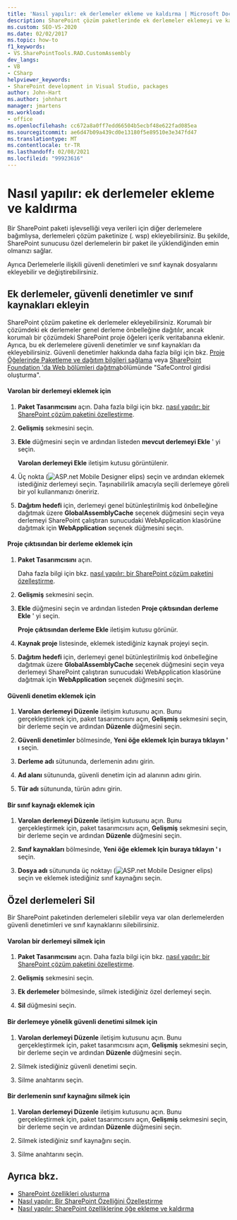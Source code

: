 ```yaml
---
title: 'Nasıl yapılır: ek derlemeler ekleme ve kaldırma | Microsoft Docs'
description: SharePoint çözüm paketlerinde ek derlemeler eklemeyi ve kaldırmayı öğrenin. Ayrıca, güvenli denetimler ve sınıf kaynakları ekleyin veya silin.
ms.custom: SEO-VS-2020
ms.date: 02/02/2017
ms.topic: how-to
f1_keywords:
- VS.SharePointTools.RAD.CustomAssembly
dev_langs:
- VB
- CSharp
helpviewer_keywords:
- SharePoint development in Visual Studio, packages
author: John-Hart
ms.author: johnhart
manager: jmartens
ms.workload:
- office
ms.openlocfilehash: cc672a8a0ff7edd66504b5ecbf48e622fad085ea
ms.sourcegitcommit: ae6d47b09a439cd0e13180f5e89510e3e347fd47
ms.translationtype: MT
ms.contentlocale: tr-TR
ms.lasthandoff: 02/08/2021
ms.locfileid: "99923616"
---
```

# <a name="how-to-add-and-remove-additional-assemblies"></a>Nasıl yapılır: ek derlemeler ekleme ve kaldırma
  Bir SharePoint paketi işlevselliği veya verileri için diğer derlemelere bağımlıysa, derlemeleri çözüm paketinize (. wsp) ekleyebilirsiniz. Bu şekilde, SharePoint sunucusu özel derlemelerin bir paket ile yüklendiğinden emin olmanızı sağlar.

 Ayrıca Derlemelerle ilişkili güvenli denetimleri ve sınıf kaynak dosyalarını ekleyebilir ve değiştirebilirsiniz.

## <a name="add-additional-assemblies-safe-controls-and-class-resources"></a>Ek derlemeler, güvenli denetimler ve sınıf kaynakları ekleyin
 SharePoint çözüm paketine ek derlemeler ekleyebilirsiniz. Korumalı bir çözümdeki ek derlemeler genel derleme önbelleğine dağıtılır, ancak korumalı bir çözümdeki SharePoint proje öğeleri içerik veritabanına eklenir. Ayrıca, bu ek derlemelere güvenli denetimler ve sınıf kaynakları da ekleyebilirsiniz. Güvenli denetimler hakkında daha fazla bilgi için bkz. [Proje Öğelerinde Paketleme ve dağıtım bilgileri sağlama](../sharepoint/providing-packaging-and-deployment-information-in-project-items.md) veya [SharePoint Foundation 'da Web bölümleri dağıtma](/previous-versions/office/developer/sharepoint-2010/cc768621(v=office.14))bölümünde "SafeControl girdisi oluşturma".

#### <a name="to-add-an-existing-assembly"></a>Varolan bir derlemeyi eklemek için

1. **Paket Tasarımcısını** açın. Daha fazla bilgi için bkz. [nasıl yapılır: bir SharePoint çözüm paketini özelleştirme](../sharepoint/how-to-customize-a-sharepoint-solution-package.md).

2. **Gelişmiş** sekmesini seçin.

3. **Ekle** düğmesini seçin ve ardından listeden **mevcut derlemeyi Ekle** ' yi seçin.

     **Varolan derlemeyi Ekle** iletişim kutusu görüntülenir.

4. Üç nokta (![ASP.net Mobile Designer elips](../sharepoint/media/mwellipsis.gif "ASP.NET Mobile Designer elips")) seçin ve ardından eklemek istediğiniz derlemeyi seçin. Taşınabilirlik amacıyla seçili derlemeye göreli bir yol kullanmanızı öneririz.

5. **Dağıtım hedefi** için, derlemeyi genel bütünleştirilmiş kod önbelleğine dağıtmak üzere **GlobalAssemblyCache** seçenek düğmesini seçin veya derlemeyi SharePoint çalıştıran sunucudaki WebApplication klasörüne dağıtmak için **WebApplication** seçenek düğmesini seçin.

#### <a name="to-add-an-assembly-from-project-output"></a>Proje çıktısından bir derleme eklemek için

1. **Paket Tasarımcısını** açın.

     Daha fazla bilgi için bkz. [nasıl yapılır: bir SharePoint çözüm paketini özelleştirme](../sharepoint/how-to-customize-a-sharepoint-solution-package.md).

2. **Gelişmiş** sekmesini seçin.

3. **Ekle** düğmesini seçin ve ardından listeden **Proje çıktısından derleme Ekle** ' yi seçin.

     **Proje çıktısından derleme Ekle** iletişim kutusu görünür.

4. **Kaynak proje** listesinde, eklemek istediğiniz kaynak projeyi seçin.

5. **Dağıtım hedefi** için, derlemeyi genel bütünleştirilmiş kod önbelleğine dağıtmak üzere **GlobalAssemblyCache** seçenek düğmesini seçin veya derlemeyi SharePoint çalıştıran sunucudaki WebApplication klasörüne dağıtmak için **WebApplication** seçenek düğmesini seçin.

#### <a name="to-add-a-safe-control"></a>Güvenli denetim eklemek için

1. **Varolan derlemeyi Düzenle** iletişim kutusunu açın. Bunu gerçekleştirmek için, paket tasarımcısını açın, **Gelişmiş** sekmesini seçin, bir derleme seçin ve ardından **Düzenle** düğmesini seçin.

2. **Güvenli denetimler** bölmesinde, **Yeni öğe eklemek Için buraya tıklayın ' ı** seçin.

3. **Derleme adı** sütununda, derlemenin adını girin.

4. **Ad alanı** sütununda, güvenli denetim için ad alanının adını girin.

5. **Tür adı** sütununda, türün adını girin.

#### <a name="to-add-a-class-resource"></a>Bir sınıf kaynağı eklemek için

1. **Varolan derlemeyi Düzenle** iletişim kutusunu açın. Bunu gerçekleştirmek için, paket tasarımcısını açın, **Gelişmiş** sekmesini seçin, bir derleme seçin ve ardından **Düzenle** düğmesini seçin.

2. **Sınıf kaynakları** bölmesinde, **Yeni öğe eklemek Için buraya tıklayın ' ı** seçin.

3. **Dosya adı** sütununda üç noktayı (![ASP.net Mobile Designer elips](../sharepoint/media/mwellipsis.gif "ASP.NET Mobile Designer elips")) seçin ve eklemek istediğiniz sınıf kaynağını seçin.

## <a name="delete-custom-assemblies"></a>Özel derlemeleri Sil
 Bir SharePoint paketinden derlemeleri silebilir veya var olan derlemelerden güvenli denetimleri ve sınıf kaynaklarını silebilirsiniz.

#### <a name="to-delete-an-existing-assembly"></a>Varolan bir derlemeyi silmek için

1. **Paket Tasarımcısını** açın. Daha fazla bilgi için bkz. [nasıl yapılır: bir SharePoint çözüm paketini özelleştirme](../sharepoint/how-to-customize-a-sharepoint-solution-package.md).

2. **Gelişmiş** sekmesini seçin.

3. **Ek derlemeler** bölmesinde, silmek istediğiniz özel derlemeyi seçin.

4. **Sil** düğmesini seçin.

#### <a name="to-delete-a-safe-control-for-an-assembly"></a>Bir derlemeye yönelik güvenli denetimi silmek için

1. **Varolan derlemeyi Düzenle** iletişim kutusunu açın. Bunu gerçekleştirmek için, paket tasarımcısını açın, **Gelişmiş** sekmesini seçin, bir derleme seçin ve ardından **Düzenle** düğmesini seçin.

2. Silmek istediğiniz güvenli denetimi seçin.

3. Silme anahtarını seçin.

#### <a name="to-delete-a-class-resource-for-an-assembly"></a>Bir derlemenin sınıf kaynağını silmek için

1. **Varolan derlemeyi Düzenle** iletişim kutusunu açın. Bunu gerçekleştirmek için, paket tasarımcısını açın, **Gelişmiş** sekmesini seçin, bir derleme seçin ve ardından **Düzenle** düğmesini seçin.

2. Silmek istediğiniz sınıf kaynağını seçin.

3. Silme anahtarını seçin.

## <a name="see-also"></a>Ayrıca bkz.
- [SharePoint özellikleri oluşturma](../sharepoint/creating-sharepoint-features.md)
- [Nasıl yapılır: Bir SharePoint Özelliğini Özelleştirme](../sharepoint/how-to-customize-a-sharepoint-feature.md)
- [Nasıl yapılır: SharePoint özelliklerine öğe ekleme ve kaldırma](../sharepoint/how-to-add-and-remove-items-to-sharepoint-features.md)
